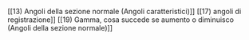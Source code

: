 [[13) Angoli della sezione normale (Angoli caratteristici)]]
[[17) angoli di registrazione]]
[[19) Gamma, cosa succede se aumento o diminuisco (Angoli della sezione normale)]]